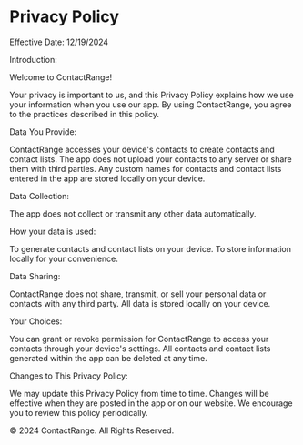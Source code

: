 # Privacy Policy
Effective Date: 12/19/2024

Introduction:

Welcome to ContactRange! 

Your privacy is important to us, and this Privacy Policy explains how we use your information when you use our app. By using ContactRange, you agree to the practices described in this policy.

Data You Provide:

ContactRange accesses your device's contacts to create contacts and contact lists. The app does not upload your contacts to any server or share them with third parties.
Any custom names for contacts and contact lists entered in the app are stored locally on your device.

Data Collection:

The app does not collect or transmit any other data automatically.

How your data is used:

To generate contacts and contact lists on your device.
To store information locally for your convenience.

Data Sharing:

ContactRange does not share, transmit, or sell your personal data or contacts with any third party. All data is stored locally on your device.

Your Choices:

You can grant or revoke permission for ContactRange to access your contacts through your device's settings.
All contacts and contact lists generated within the app can be deleted at any time.

Changes to This Privacy Policy:

We may update this Privacy Policy from time to time. Changes will be effective when they are posted in the app or on our website. We encourage you to review this policy periodically.


© 2024 ContactRange. All Rights Reserved.
